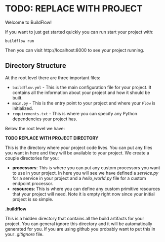 # TODO: REPLACE WITH PROJECT

Welcome to BuildFlow!

If you want to just get started quickly you can run start your project with:

```
buildflow run
```

Then you can visit http://localhost:8000 to see your project running.

## Directory Structure

At the root level there are three important files:

- `buildflow.yml` - This is the main configuration file for your project. It contains all the information about your project and how it should be built.
- `main.py` - This is the entry point to your project and where your `Flow` is initialized.
- `requirements.txt` - This is where you can specify any Python dependencies your project has.

Below the root level we have:

**TODO REPLACE WITH PROJECT DIRECTORY**

This is the directory where your project code lives. You can put any files you want in here and they will be available to your project. We create a couple directories for you:

- **processors**: This is where you can put any custom processors you want to use in your project. In here you will see we have defined a *service.py* for a service in your project and a *hello_world.py* file for a custom endpoint processor.
- **resources**: This is where you can define any custom primitive resources that your project will need. Note it is empty right now since your initial project is so simple.

**.buildflow**

This is a hidden directory that contains all the build artifacts for your project. You can general ignore this directory and it will be automatically generated for you. If you are using github you probably want to put this in your *.gitignore* file.
